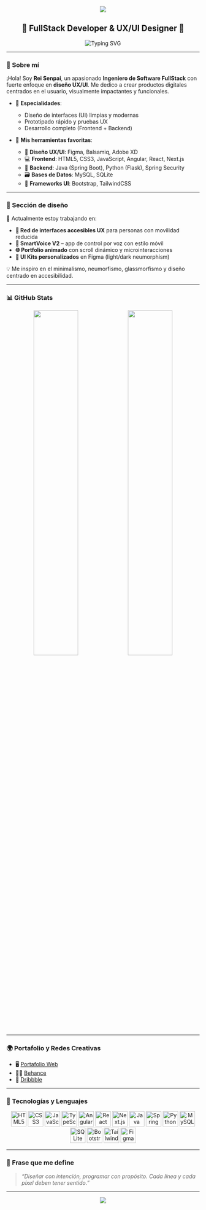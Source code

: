 <!-- Encabezado animado -->
<p align="center">
  <img src="https://capsule-render.vercel.app/api?type=waving&color=F58DFF&height=200&section=header&text=Rei%20Senpai%20👨‍💻&fontSize=45&fontColor=ffffff" />
</p>

<h2 align="center">🎨 FullStack Developer & UX/UI Designer 🌈</h2>

<p align="center">
  <img src="https://readme-typing-svg.demolab.com?font=Fira+Code&weight=500&size=22&pause=1000&color=E65CFF&center=true&vCenter=true&width=550&lines=Hola%2C+soy+Rei+Senpai+!+%F0%9F%91%8B;Ingeniero+de+Software+FullStack+💻;Diseñador+UX%2FUI+Creativo+🎨;Amante+del+detalle+%26+la+experiencia+de+usuario+%E2%9C%A8" alt="Typing SVG" />
</p>

---

### 🧠 Sobre mí

¡Hola! Soy **Rei Senpai**, un apasionado **Ingeniero de Software FullStack** con fuerte enfoque en **diseño UX/UI**. Me dedico a crear productos digitales centrados en el usuario, visualmente impactantes y funcionales.

- 💼 **Especialidades**:
  - Diseño de interfaces (UI) limpias y modernas
  - Prototipado rápido y pruebas UX
  - Desarrollo completo (Frontend + Backend)

- 🧰 **Mis herramientas favoritas**:
  - 🎨 **Diseño UX/UI**: Figma, Balsamiq, Adobe XD
  - 💻 **Frontend**: HTML5, CSS3, JavaScript, Angular, React, Next.js
  - 🔧 **Backend**: Java (Spring Boot), Python (Flask), Spring Security
  - 🗃️ **Bases de Datos**: MySQL, SQLite
  - 🧩 **Frameworks UI**: Bootstrap, TailwindCSS

---

### 🎨 Sección de diseño

🧪 Actualmente estoy trabajando en:

- **🧠 Red de interfaces accesibles UX** para personas con movilidad reducida  
- **📱 SmartVoice V2** – app de control por voz con estilo móvil  
- **🌐 Portfolio animado** con scroll dinámico y microinteracciones  
- **🧩 UI Kits personalizados** en Figma (light/dark neumorphism)

💡 Me inspiro en el minimalismo, neumorfismo, glassmorfismo y diseño centrado en accesibilidad.

---

### 📊 GitHub Stats

<p align="center">
  <img src="https://github-readme-stats.vercel.app/api?username=Rei-Senpai&show_icons=true&theme=tokyonight&hide_border=true&title_color=F58DFF&icon_color=F58DFF" width="48%"/>
  <img src="https://github-readme-stats.vercel.app/api/top-langs/?username=Rei-Senpai&layout=compact&theme=tokyonight&hide_border=true&title_color=F58DFF" width="48%"/>
</p>

---

### 🌍 Portafolio y Redes Creativas

- 🖥️ [Portafolio Web](https://tu-portafolio.com)  
- 🧑‍🎨 [Behance](https://behance.net/tuusuario)  
- 🏀 [Dribbble](https://dribbble.com/tuusuario)

---

### 🔧 Tecnologías y Lenguajes

<p align="center">
  <img src="https://cdn.jsdelivr.net/gh/devicons/devicon/icons/html5/html5-original.svg" width="40" title="HTML5" />
  <img src="https://cdn.jsdelivr.net/gh/devicons/devicon/icons/css3/css3-original.svg" width="40" title="CSS3" />
  <img src="https://cdn.jsdelivr.net/gh/devicons/devicon/icons/javascript/javascript-original.svg" width="40" title="JavaScript" />
  <img src="https://cdn.jsdelivr.net/gh/devicons/devicon/icons/typescript/typescript-original.svg" width="40" title="TypeScript" />
  <img src="https://cdn.jsdelivr.net/gh/devicons/devicon/icons/angularjs/angularjs-original.svg" width="40" title="Angular" />
  <img src="https://cdn.jsdelivr.net/gh/devicons/devicon/icons/react/react-original.svg" width="40" title="React" />
  <img src="https://cdn.jsdelivr.net/gh/devicons/devicon/icons/nextjs/nextjs-line.svg" width="40" title="Next.js" />
  <img src="https://cdn.jsdelivr.net/gh/devicons/devicon/icons/java/java-original.svg" width="40" title="Java" />
  <img src="https://cdn.jsdelivr.net/gh/devicons/devicon/icons/spring/spring-original.svg" width="40" title="Spring Boot" />
  <img src="https://cdn.jsdelivr.net/gh/devicons/devicon/icons/python/python-original.svg" width="40" title="Python" />
  <img src="https://cdn.jsdelivr.net/gh/devicons/devicon/icons/mysql/mysql-original.svg" width="40" title="MySQL" />
  <img src="https://cdn.jsdelivr.net/gh/devicons/devicon/icons/sqlite/sqlite-original.svg" width="40" title="SQLite" />
  <img src="https://cdn.jsdelivr.net/gh/devicons/devicon/icons/bootstrap/bootstrap-original.svg" width="40" title="Bootstrap" />
  <img src="https://cdn.jsdelivr.net/gh/devicons/devicon/icons/tailwindcss/tailwindcss-plain.svg" width="40" title="TailwindCSS" />
  <img src="https://cdn.jsdelivr.net/gh/devicons/devicon/icons/figma/figma-original.svg" width="40" title="Figma" />
</p>

---

### 🧠 Frase que me define

> *“Diseñar con intención, programar con propósito. Cada línea y cada píxel deben tener sentido.”*

---

<!-- Pie decorativo -->
<p align="center">
  <img src="https://capsule-render.vercel.app/api?type=waving&color=F58DFF&height=140&section=footer"/>
</p>
